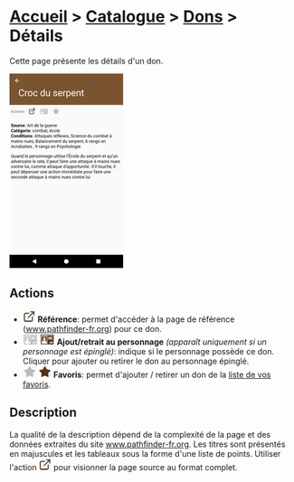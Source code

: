 # [Accueil](..) > [Catalogue](../navigation) > [Dons](feats.md) > Détails

Cette page présente les détails d'un don.

<a href="."><img src="../../images/catalog/feat-details_small.jpg" title="Détails d'un don"/></a>

## Actions

* ![](../../images/icons/reference.png)
**Référence**: permet d'accéder à la page de référence (www.pathfinder-fr.org) 
pour ce don.
* ![](../../images/icons/addtocharacter-off.png) ![](../../images/icons/addtocharacter-on.png)
**Ajout/retrait au personnage** _(apparaît uniquement si un personnage est épinglé)_: indique si le 
personnage possède ce don. Cliquer pour ajouter ou retirer le don au personnage épinglé. 
* ![](../../images/icons/favorite-off.png) ![](../../images/icons/favorite-on.png)
**Favoris**: permet d'ajouter / retirer un don de la [liste de vos favoris](favorites.md). 

## Description

La qualité de la description dépend de la complexité de la page et des données extraites du site
www.pathfinder-fr.org. Les titres sont présentés en majuscules et les tableaux sous la forme d'une
liste de points. Utiliser l'action ![](../../images/icons/reference.png) pour visionner la page
source au format complet.
